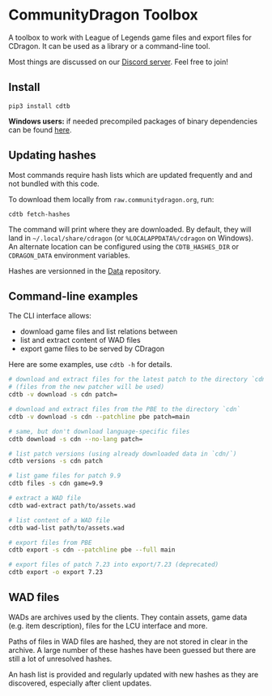 # CommunityDragon Toolbox

A toolbox to work with League of Legends game files and export files for CDragon.
It can be used as a library or a command-line tool.

Most things are discussed on our [Discord server](https://discord.gg/rZQwuek). Feel free to join!

## Install

```
pip3 install cdtb
```

**Windows users:** if needed precompiled packages of binary dependencies can be found [here](https://www.lfd.uci.edu/~gohlke/pythonlibs/).


## Updating hashes

Most commands require hash lists which are updated frequently and and not bundled with this code.

To download them locally from `raw.communitydragon.org`, run:
```
cdtb fetch-hashes
```

The command will print where they are downloaded.
By default, they will land in `~/.local/share/cdragon` (or `%LOCALAPPDATA%/cdragon` on Windows).
An alternate location can be configured using the `CDTB_HASHES_DIR` or `CDRAGON_DATA` environment variables.

Hashes are versionned in the [Data](https://github.com/CommunityDragon/Data) repository.


## Command-line examples

The CLI interface allows:
 - download game files and list relations between
 - list and extract content of WAD files
 - export game files to be served by CDragon

Here are some examples, use `cdtb -h` for details.

```sh
# download and extract files for the latest patch to the directory `cdn`
# (files from the new patcher will be used)
cdtb -v download -s cdn patch=

# download and extract files from the PBE to the directory `cdn`
cdtb -v download -s cdn --patchline pbe patch=main

# same, but don't download language-specific files
cdtb download -s cdn --no-lang patch=

# list patch versions (using already downloaded data in `cdn/`)
cdtb versions -s cdn patch

# list game files for patch 9.9
cdtb files -s cdn game=9.9

# extract a WAD file
cdtb wad-extract path/to/assets.wad

# list content of a WAD file
cdtb wad-list path/to/assets.wad

# export files from PBE
cdtb export -s cdn --patchline pbe --full main

# export files of patch 7.23 into export/7.23 (deprecated)
cdtb export -o export 7.23
```

## WAD files

WADs are archives used by the clients. They contain assets, game data (e.g.
item description), files for the LCU interface and more.

Paths of files in WAD files are hashed, they are not stored in clear in the
archive. A large number of these hashes have been guessed but there are still a
lot of unresolved hashes.

An hash list is provided and regularly updated with new hashes as they are
discovered, especially after client updates.

